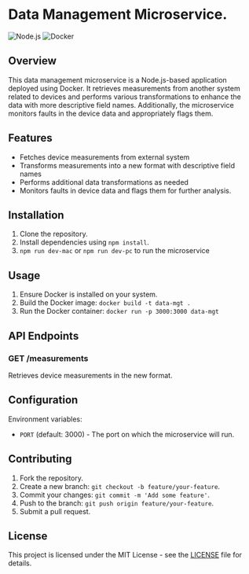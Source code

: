 # Data Management Microservice.

![Node.js](https://img.shields.io/badge/node-%3E%3D%2012.0.0-brightgreen.svg)
![Docker](https://img.shields.io/docker/v/<your_docker_username>/iot-measurements-microservice)

## Overview

This data management microservice is a Node.js-based application deployed using Docker. It retrieves measurements from another system related to devices and performs various transformations to enhance the data with more descriptive field names. Additionally, the microservice monitors faults in the device data and appropriately flags them.

## Features

- Fetches device measurements from external system
- Transforms measurements into a new format with descriptive field names
- Performs additional data transformations as needed
- Monitors faults in device data and flags them for further analysis.

## Installation

1. Clone the repository.
2. Install dependencies using `npm install`.
3. `npm run dev-mac` or `npm run dev-pc` to run the microservice

## Usage

1. Ensure Docker is installed on your system.
2. Build the Docker image: `docker build -t data-mgt .`
3. Run the Docker container: `docker run -p 3000:3000 data-mgt`

## API Endpoints

### GET /measurements

Retrieves device measurements in the new format.

## Configuration

Environment variables:

- `PORT` (default: 3000) - The port on which the microservice will run.

## Contributing

1. Fork the repository.
2. Create a new branch: `git checkout -b feature/your-feature`.
3. Commit your changes: `git commit -m 'Add some feature'`.
4. Push to the branch: `git push origin feature/your-feature`.
5. Submit a pull request.

## License

This project is licensed under the MIT License - see the [LICENSE](LICENSE) file for details.
